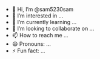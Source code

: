 - 👋 Hi, I’m @sam5230sam
- 👀 I’m interested in ...
- 🌱 I’m currently learning ...
- 💞️ I’m looking to collaborate on ...
- 📫 How to reach me ...
- 😄 Pronouns: ...
- ⚡ Fun fact: ...

<!---
sam5230sam/sam5230sam is a ✨ special ✨ repository because its `README.md` (this file) appears on your GitHub profile.
You can click the Preview link to take a look at your changes.
--->
